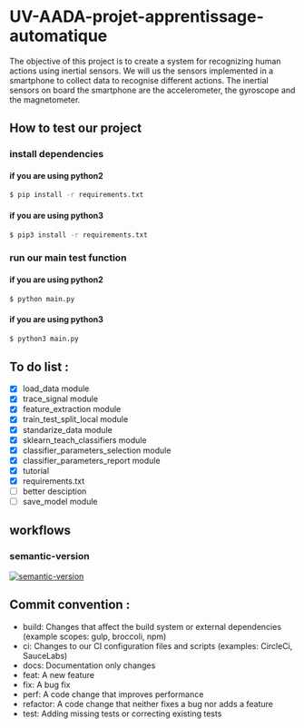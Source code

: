 # UV-AADA-projet-apprentissage-automatique
The objective of this project is to create a system for recognizing human actions using inertial sensors. We will us the sensors implemented in a smartphone to collect data to recognise different actions. The inertial sensors on board the smartphone are the accelerometer, the gyroscope and the magnetometer.

## How to test our project

### install dependencies

#### if you are using python2

``` bash
$ pip install -r requirements.txt
```

#### if you are using python3

``` bash
$ pip3 install -r requirements.txt
```

### run our main test function

#### if you are using python2

``` bash
$ python main.py
```

#### if you are using python3

``` bash
$ python3 main.py
```

## To do list :

- [X] load_data module
- [X] trace_signal module
- [X] feature_extraction module
- [X] train_test_split_local module
- [X] standarize_data module
- [x] sklearn_teach_classifiers module
- [x] classifier_parameters_selection module
- [x] classifier_parameters_report module
- [x] tutorial
- [x] requirements.txt
- [ ] better desciption
- [ ] save_model module

## workflows

### semantic-version

[![semantic-version](https://img.shields.io/github/workflow/status/LazyKeru/UV-AADA-projet-apprentissage-automatique/Semantic-version?style=plastic)](https://github.com/LazyKeru/UV-AADA-projet-apprentissage-automatique/actions/workflows/semantic-versioning.yml)

## Commit convention :
- build: Changes that affect the build system or external dependencies (example scopes: gulp, broccoli, npm)
- ci: Changes to our CI configuration files and scripts (examples: CircleCi, SauceLabs)
- docs: Documentation only changes
- feat: A new feature
- fix: A bug fix
- perf: A code change that improves performance
- refactor: A code change that neither fixes a bug nor adds a feature
- test: Adding missing tests or correcting existing tests
